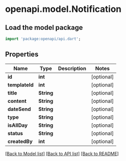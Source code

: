 # openapi.model.Notification

## Load the model package
```dart
import 'package:openapi/api.dart';
```

## Properties
Name | Type | Description | Notes
------------ | ------------- | ------------- | -------------
**id** | **int** |  | [optional] 
**templateId** | **int** |  | [optional] 
**title** | **String** |  | [optional] 
**content** | **String** |  | [optional] 
**dateSend** | **String** |  | [optional] 
**type** | **String** |  | [optional] 
**isAllDay** | **String** |  | [optional] 
**status** | **String** |  | [optional] 
**createdBy** | **int** |  | [optional] 

[[Back to Model list]](../README.md#documentation-for-models) [[Back to API list]](../README.md#documentation-for-api-endpoints) [[Back to README]](../README.md)


